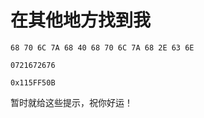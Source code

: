 # 在其他地方找到我

`68 70 6C 7A 68 40 68 70 6C 7A 68 2E 63 6E`

`0721672676`

`0x115FF50B`

暂时就给这些提示，祝你好运！
